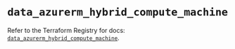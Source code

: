 # `data_azurerm_hybrid_compute_machine`

Refer to the Terraform Registry for docs: [`data_azurerm_hybrid_compute_machine`](https://registry.terraform.io/providers/hashicorp/azurerm/3.105.0/docs/data-sources/hybrid_compute_machine).
